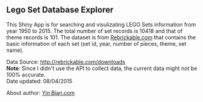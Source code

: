 ## Lego Set Database Explorer  

This Shiny App is for searching and visulizating LEGO Sets information from year 1950 to 2015. The total number of set records is 10418 and that of theme records is 101.
The dataset is from [Rebrickable.com](http://rebrickable.com/) that contains the basic information of each set (set id, year, number of pieces, theme, set name).  

Data Source: http://rebrickable.com/downloads  
**Note**: Since I didn't use the API to collect data, the current data might not be 100% accurate.  
Date updated: 08/04/2015
  
About author: [Yin Bian.com](http://yinbian.com)
